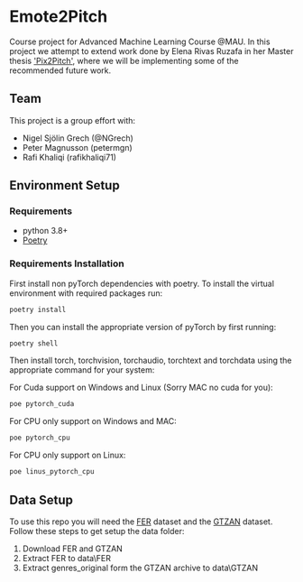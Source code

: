 # Emote2Pitch

Course project for Advanced Machine Learning Course @MAU. In this project we attempt to extend work done by Elena Rivas Ruzafa in her Master thesis ['Pix2Pitch'](https://oa.upm.es/63694/1/TFM_ELENA_RIVAS_RUZAFA.pdf), where we will be implementing some of the recommended future work. 


## Team
This project is a group effort with:

- Nigel Sjölin Grech (@NGrech)
- Peter Magnusson (petermgn)
- Rafi Khaliqi (rafikhaliqi71)


## Environment Setup

### Requirements
- python 3.8+
- [Poetry](https://python-poetry.org/)

### Requirements Installation

First install non pyTorch dependencies with poetry.
To install the virtual environment with required packages run:

```bash
poetry install 
```

Then you can install the appropriate version of pyTorch by first running: 

```bash
poetry shell 
```

Then install torch, torchvision, torchaudio, torchtext and torchdata using the appropriate command for your system:

For Cuda support on Windows and Linux (Sorry MAC no cuda for you):

```bash
poe pytorch_cuda
```

For CPU only support on Windows and MAC:

```bash
poe pytorch_cpu
```

For CPU only support on Linux:

```bash
poe linus_pytorch_cpu
```

## Data Setup

To use this repo you will need the [FER](https://www.kaggle.com/datasets/msambare/fer2013) dataset and the [GTZAN](https://www.kaggle.com/datasets/andradaolteanu/gtzan-dataset-music-genre-classification) dataset.
Follow these steps to get setup the data folder:
1. Download FER and GTZAN
2. Extract FER to data\FER
3. Extract genres_original form the GTZAN archive to  data\GTZAN
